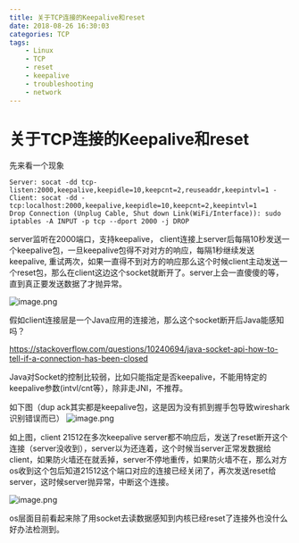 ```yaml
---
title: 关于TCP连接的Keepalive和reset
date: 2018-08-26 16:30:03
categories: TCP
tags:
    - Linux
    - TCP
    - reset
    - keepalive
    - troubleshooting
    - network
---
```


# 关于TCP连接的Keepalive和reset

先来看一个现象

    Server: socat -dd tcp-listen:2000,keepalive,keepidle=10,keepcnt=2,reuseaddr,keepintvl=1 -
    Client: socat -dd - tcp:localhost:2000,keepalive,keepidle=10,keepcnt=2,keepintvl=1
    Drop Connection (Unplug Cable, Shut down Link(WiFi/Interface)): sudo iptables -A INPUT -p tcp --dport 2000 -j DROP

server监听在2000端口，支持keepalive， client连接上server后每隔10秒发送一个keepalive包，一旦keepalive包得不对对方的响应，每隔1秒继续发送keepalive, 重试两次，如果一直得不到对方的响应那么这个时候client主动发送一个reset包，那么在client这边这个socket就断开了。server上会一直傻傻的等，直到真正要发送数据了才抛异常。


![image.png](http://ata2-img.oss-cn-zhangjiakou.aliyuncs.com/90d1c4919d86764242ab726b4c69f006.png)

假如client连接层是一个Java应用的连接池，那么这个socket断开后Java能感知吗？

https://stackoverflow.com/questions/10240694/java-socket-api-how-to-tell-if-a-connection-has-been-closed

Java对Socket的控制比较弱，比如只能指定是否keepalive，不能用特定的keepalive参数(intvl/cnt等），除非走JNI，不推荐。

如下图（dup ack其实都是keepalive包，这是因为没有抓到握手包导致wireshark识别错误而已）
![image.png](http://ata2-img.oss-cn-zhangjiakou.aliyuncs.com/c2893e5ad89ee450c61a370ec7bf6f06.png)

如上图，client 21512在多次keepalive server都不响应后，发送了reset断开这个连接（server没收到），server以为还连着，这个时候当server正常发数据给client，如果防火墙还在就丢掉，server不停地重传，如果防火墙不在，那么对方os收到这个包后知道21512这个端口对应的连接已经关闭了，再次发送reset给server，这时候server抛异常，中断这个连接。

![image.png](http://ata2-img.oss-cn-zhangjiakou.aliyuncs.com/78427c329e72d526aa8908942409f092.png)

os层面目前看起来除了用socket去读数据感知到内核已经reset了连接外也没什么好办法检测到。